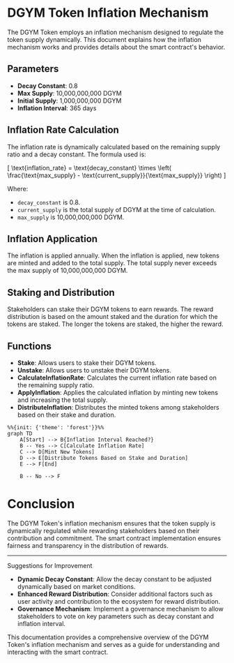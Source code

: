 # DGYM Token Inflation Mechanism

The DGYM Token employs an inflation mechanism designed to regulate the token supply dynamically. This document explains how the inflation mechanism works and provides details about the smart contract's behavior.

## Parameters

* **Decay Constant**: 0.8
* **Max Supply**: 10,000,000,000 DGYM
* **Initial Supply**: 1,000,000,000 DGYM
* **Inflation Interval**: 365 days

## Inflation Rate Calculation
The inflation rate is dynamically calculated based on the remaining supply ratio and a decay constant. The formula used is:

\[ \text{inflation\_rate} = \text{decay\_constant} \times \left( \frac{\text{max\_supply} - \text{current\_supply}}{\text{max\_supply}} \right) \]

Where:
- `decay_constant` is 0.8.
- `current_supply` is the total supply of DGYM at the time of calculation.
- `max_supply` is 10,000,000,000 DGYM.



## Inflation Application
The inflation is applied annually. When the inflation is applied, new tokens are minted and added to the total supply. The total supply never exceeds the max supply of 10,000,000,000 DGYM.

## Staking and Distribution
Stakeholders can stake their DGYM tokens to earn rewards. The reward distribution is based on the amount staked and the duration for which the tokens are staked. The longer the tokens are staked, the higher the reward.

## Functions

- **Stake**: Allows users to stake their DGYM tokens.
- **Unstake**: Allows users to unstake their DGYM tokens.
- **CalculateInflationRate**: Calculates the current inflation rate based on the remaining supply ratio.
- **ApplyInflation**: Applies the calculated inflation by minting new tokens and increasing the total supply.
- **DistributeInflation**: Distributes the minted tokens among stakeholders based on their stake and duration.


&#x20;

```mermaid
%%{init: {'theme': 'forest'}}%%
graph TD
    A[Start] --> B{Inflation Interval Reached?}
    B -- Yes --> C[Calculate Inflation Rate]
    C --> D[Mint New Tokens]
    D --> E[Distribute Tokens Based on Stake and Duration]
    E --> F[End]

    B -- No --> F
```


# Conclusion

The DGYM Token's inflation mechanism ensures that the token supply is dynamically regulated while rewarding stakeholders based on their contribution and commitment. The smart contract implementation ensures fairness and transparency in the distribution of rewards.

---

Suggestions for Improvement

- **Dynamic Decay Constant**: Allow the decay constant to be adjusted dynamically based on market conditions.
- **Enhanced Reward Distribution**: Consider additional factors such as user activity and contribution to the ecosystem for reward distribution.
- **Governance Mechanism**: Implement a governance mechanism to allow stakeholders to vote on key parameters such as decay constant and inflation interval.

This documentation provides a comprehensive overview of the DGYM Token's inflation mechanism and serves as a guide for understanding and interacting with the smart contract.